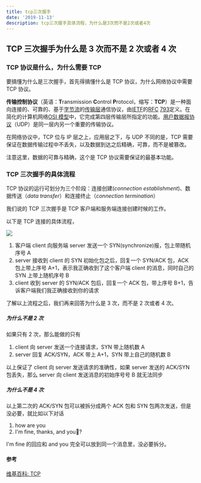 ```yaml
---
title: tcp三次握手
date: '2019-11-13'
description: tcp三次握手具体流程，为什么是3次而不是2次或者4次
---
```


## TCP 三次握手为什么是 3 次而不是 2 次或者 4 次

### TCP 协议是什么，为什么需要 TCP

要搞懂为什么是三次握手，首先得搞懂什么是 TCP 协议，为什么网络协议中需要 TCP 协议。

**传输控制协议**（英语：**T**ransmission **C**ontrol **P**rotocol，缩写：**TCP**）是一种面向连接的、可靠的、基于[字节流](https://zh.wikipedia.org/wiki/字節流)的[传输层](https://zh.wikipedia.org/wiki/传输层)通信协议，由[IETF](https://zh.wikipedia.org/wiki/IETF)的[RFC](https://zh.wikipedia.org/wiki/RFC) [793](https://tools.ietf.org/html/rfc793)定义。在简化的计算机网络[OSI 模型](https://zh.wikipedia.org/wiki/OSI模型)中，它完成第四层传输层所指定的功能。[用户数据报协议](https://zh.wikipedia.org/wiki/用户数据报协议)（UDP）是同一层内另一个重要的传输协议。

在网络协议中，TCP 位与 IP 层之上，应用层之下，与 UDP 不同的是，TCP 需要保证在数据传输过程中不丢失，以及数据到达之后精确，可靠，而不是被篡改。

注意这里，数据的可靠与精确，这个是 TCP 协议需要保证的最基本功能。

### TCP 三次握手的具体流程

TCP 协议的运行可划分为三个阶段：连接创建(_connection establishment_)、数据传送（_data transfer_）和连接终止（_connection termination_）

我们说的 TCP 三次握手是 TCP 客户端和服务端连接创建时候的工作。

以下是 TCP 连接的具体流程，

![](https://www.tcpipguide.com/free/diagrams/tcpopen3way.png)

1. 客户端 client 向服务端 server 发送一个 SYN(synchronize)报，包上带随机序号 A
2. server 接收到 client 的 SYN 初始化包之后，回复一个 SYN/ACK 包，ACK 包上带上序号 A+1，表示我正确收到了这个客户端 client 的消息，同时自己的 SYN 上带上随机序号 B
3. client 收到 server 的 SYN/ACK 包后，回复一个 ACK 包，带上序号 B+1，告诉客户端我们我正确接收到你的请求

了解以上流程之后，我们再来回答为什么是 3 次，而不是 2 次或者 4 次。

##### 为什么不是 2 次

如果只有 2 次，那么能做的只有

1. client 向 server 发送一个连接请求，SYN 带上随机数 A
2. server 回复 ACK/SYN，ACK 带上 A+1，SYN 带上自己的随机数 B

以上保证了 client 向 server 发送请求的准确性，如果 server 发送的 ACK/SYN 包丢失，那么 server 向 client 发送消息的初始序号号 B 就无法同步

##### 为什么不是 4 次

以上第二次的 ACK/SYN 包可以被拆分成两个 ACK 包和 SYN 包两次发送，但是没必要，就比如以下对话

1. how are you
2. I'm fine, thanks, and you?

I'm fine 的回应和 and you 完全可以放到同一个消息里，没必要拆分。

#### 参考

[维基百科: TCP](https://zh.wikipedia.org/wiki/传输控制协议)
